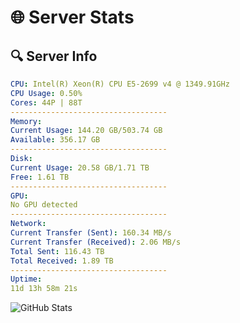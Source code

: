# 🌐 Server Stats
## 🔍 Server Info
```yaml
CPU: Intel(R) Xeon(R) CPU E5-2699 v4 @ 1349.91GHz
CPU Usage: 0.50%
Cores: 44P | 88T
-----------------------------------
Memory:
Current Usage: 144.20 GB/503.74 GB
Available: 356.17 GB
-----------------------------------
Disk:
Current Usage: 20.58 GB/1.71 TB
Free: 1.61 TB
-----------------------------------
GPU:
No GPU detected
-----------------------------------
Network:
Current Transfer (Sent): 160.34 MB/s
Current Transfer (Received): 2.06 MB/s
Total Sent: 116.43 TB
Total Received: 1.89 TB
-----------------------------------
Uptime:
11d 13h 58m 21s
```
![GitHub Stats](https://img.shields.io/badge/Updated-2025-02-19_12:41:39-blue)